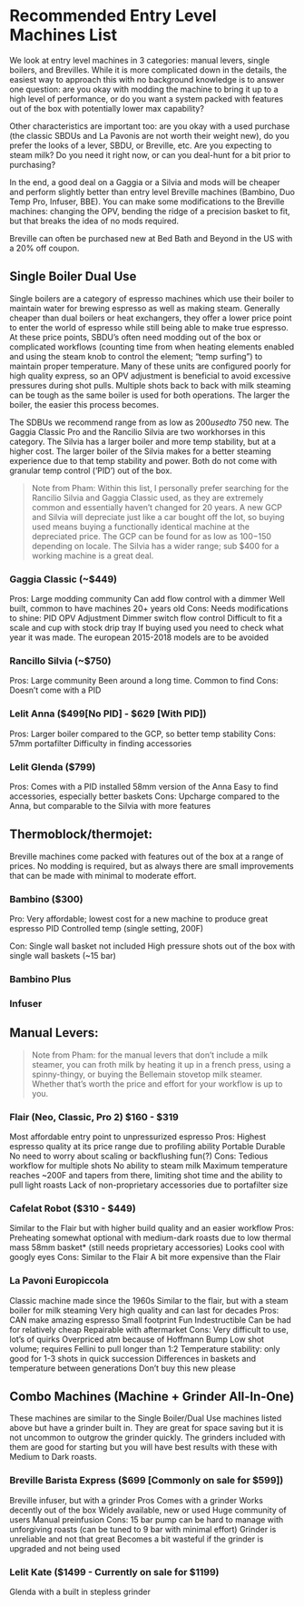 # Recommended Entry Level Machines List

We look at entry level machines in 3 categories: manual levers, single boilers, and Brevilles. While it is more complicated down in the details, the easiest way to approach this with no background knowledge is to answer one question: are you okay with modding the machine to bring it up to a high level of performance, or do you want a system packed with features out of the box with potentially lower max capability?

Other characteristics are important too: are you okay with a used purchase (the classic SBDUs and La Pavonis are not worth their weight new), do you prefer the looks of a lever, SBDU, or Breville, etc. Are you expecting to steam milk? Do you need it right now, or can you deal-hunt for a bit prior to purchasing?

In the end, a good deal on a Gaggia or a Silvia and mods will be cheaper and perform slightly better than entry level Breville machines (Bambino, Duo Temp Pro, Infuser, BBE). You can make some modifications to the Breville machines: changing the OPV, bending the ridge of a precision basket to fit, but that breaks the idea of no mods required.

Breville can often be purchased new at Bed Bath and Beyond in the US with a 20% off coupon.

## Single Boiler Dual Use
Single boilers are a category of espresso machines which use their boiler to maintain water for brewing espresso as well as making steam. Generally cheaper than dual boilers or heat exchangers, they offer a lower price point to enter the world of espresso while still being able to make true espresso. At these price points, SBDU’s often need modding out of the box or complicated workflows (counting time from when heating elements enabled and using the steam knob to control the element; “temp surfing”) to maintain proper temperature. Many of these units are configured poorly for high quality express, so an OPV adjustment is beneficial to avoid excessive pressures during shot pulls. Multiple shots back to back with milk steaming can be tough as the same boiler is used for both operations. The larger the boiler, the easier this process becomes.

The SDBUs we recommend range from as low as $200 used to ~$750 new. The Gaggia Classic Pro and the Rancilio Silvia are two workhorses in this category. The Silvia has a larger boiler and more temp stability, but at a higher cost. The larger boiler of the Silvia makes for a better steaming experience due to that temp stability and power. Both do not come with granular temp control (‘PID’) out of the box. 

> Note from Pham: Within this list, I personally prefer searching for the Rancilio Silvia and Gaggia Classic used, as they are extremely common and essentially haven’t changed for 20 years. A new GCP and Silvia will depreciate just like a car bought off the lot, so buying used means buying a functionally identical machine at the depreciated price. The GCP can be found for as low as $100-$150 depending on locale. The Silvia has a wider range; sub $400 for a working machine is a great deal.

### Gaggia Classic (~$449)
Pros:
Large modding community
Can add flow control with a dimmer
Well built, common to have machines 20+ years old
Cons:
Needs modifications to shine:
PID
OPV Adjustment
Dimmer switch flow control
Difficult to fit a scale and cup with stock drip tray
If buying used you need to check what year it was made. The european 2015-2018 models are to be avoided

### Rancillo Silvia (~$750)
Pros:
Large community
Been around a long time. Common to find
Cons:
Doesn’t come with a PID

### Lelit Anna ($499[No PID] - $629 [With PID])
Pros:
Larger boiler compared to the GCP, so better temp stability
Cons:
57mm portafilter
Difficulty in finding accessories

### Lelit Glenda ($799) 
Pros:
Comes with a PID installed
58mm version of the Anna
Easy to find accessories, especially better baskets
Cons:
Upcharge compared to the Anna, but comparable to the Silvia with more features


## Thermoblock/thermojet: 

Breville machines come packed with features out of the box at a range of prices. No modding is required, but as always there are small improvements that can be made with minimal to moderate effort.


### Bambino ($300)
Pro:
Very affordable; lowest cost for a new machine to produce great espresso
PID Controlled temp (single setting, 200F)


Con:
Single wall basket not included
High pressure shots out of the box with single wall baskets (~15 bar)

### Bambino Plus

### Infuser

## Manual Levers:

> Note from Pham: for the manual levers that don’t include a milk steamer, you can froth milk by heating it up in a french press, using a spinny-thingy, or buying the Bellemain stovetop milk steamer. Whether that’s worth the price and effort for your workflow is up to you.

### Flair (Neo, Classic, Pro 2) $160 - $319
Most affordable entry point to unpressurized espresso
Pros:
Highest espresso quality at its price range due to profiling ability
Portable
Durable
No need to worry about scaling or backflushing
fun(?)
Cons:
Tedious workflow for multiple shots
No ability to steam milk
Maximum temperature reaches ~200F and tapers from there, limiting shot time and the ability to pull light roasts
Lack of non-proprietary accessories due to portafilter size

### Cafelat Robot ($310 - $449)
Similar to the Flair but with higher build quality and an easier workflow
Pros:
Preheating somewhat optional with medium-dark roasts due to low thermal mass
58mm basket* (still needs proprietary accessories)
Looks cool with googly eyes
Cons:
Similar to the Flair
A bit more expensive than the Flair

### La Pavoni Europiccola
Classic machine made since the 1960s
Similar to the flair, but with a steam boiler for milk steaming
Very high quality and can last for decades
Pros:
CAN make amazing espresso
Small footprint
Fun
Indestructible
Can be had for relatively cheap
Repairable with aftermarket
Cons:
Very difficult to use, lot’s of quirks
Overpriced atm because of Hoffmann Bump
Low shot volume; requires Fellini to pull longer than 1:2
Temperature stability: only good for 1-3 shots in quick succession
Differences in baskets and temperature between generations
Don’t buy this new please


## Combo Machines (Machine + Grinder All-In-One)

These machines are similar to the Single Boiler/Dual Use machines listed above but have a grinder built in. They are great for space saving but it is not uncommon to outgrow the grinder quickly. The grinders included with them are good for starting but you will have best results with these with Medium to Dark roasts. 

### Breville Barista Express ($699 [Commonly on sale for $599])
Breville infuser, but with a grinder
Pros
Comes with a grinder
Works decently out of the box
Widely available, new or used
Huge community of users
Manual preinfusion
Cons:
15 bar pump can be hard to manage with unforgiving roasts (can be tuned to 9 bar with minimal effort)
Grinder is unreliable and not that great
Becomes a bit wasteful if the grinder is upgraded and not being used

### Lelit Kate ($1499 - Currently on sale for $1199)
Glenda with a built in stepless grinder

